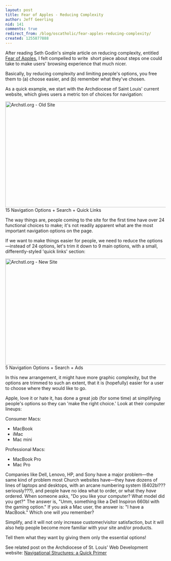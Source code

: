 ```yaml
---
layout: post
title: Fear of Apples - Reducing Complexity
author: Jeff Geerling
nid: 141
comments: true
redirect_from: /blog/oscatholic/fear-apples-reducing-complexity/
created: 1255877888
---
```

<p>After reading Seth Godin&#39;s simple article on reducing complexity, entitled <a href="http://sethgodin.typepad.com/seths_blog/2009/10/fear-of-apples.html">Fear of Apples</a>, I felt compelled to write &nbsp;short piece about steps one could take to make users&#39; browsing experience that much nicer.</p>
<p>Basically, by reducing complexity and limiting people&#39;s options, you free them to (a) choose easier, and (b) remember what they&#39;ve chosen.</p>
<p>As a quick example, we start with the Archdiocese of Saint Louis&#39; current website, which gives users a metric ton of choices for navigation:</p>
<p class="rtecenter"><img alt="Archstl.org - Old Site" height="333" src="/sites/opensourcecatholic.com/files/user-uploads/oscatholic/archstl-old-options.jpg" width="550" /><br />
15 Navigation Options + Search + Quick Links</p>
<p class="rteleft">The way things are, people coming to the site for the first time have over 24 functional choices to make; it&#39;s not readily apparent what are the most important navigation options on the page.</p>
<!--break-->
<p class="rteleft">If we want to make things easier for people, we need to reduce the options&mdash;instead of 24 options, let&#39;s trim it down to 9 main options, with a small, differently-styled &#39;quick links&#39; section:</p>
<p class="rtecenter"><img alt="Archstl.org - New Site" height="334" src="/sites/opensourcecatholic.com/files/user-uploads/oscatholic/archstl-new-options.jpg" width="550" /><br />
5 Navigation Options + Search + Ads</p>
<p class="rteleft">In this new arrangement, it might have more graphic complexity, but the options are trimmed to such an extent, that it is (hopefully) easier for a user to choose where they would like to go.</p>
<p class="rteleft">Apple, love it or hate it, has done a great job (for some time) at simplifying people&#39;s options so they can &#39;make the right choice.&#39; Look at their computer lineups:</p>
<p class="rteleft">Consumer Macs:</p>
<ul>
<li>MacBook</li>
<li>iMac</li>
<li>Mac mini</li>
</ul>
<p class="rteleft">Professional Macs:</p>
<ul>
<li>MacBook Pro</li>
<li>Mac Pro</li>
</ul>
<p class="rteleft">Companies like Dell, Lenovo, HP, and Sony have a major problem&mdash;the same kind of problem most Church websites have&mdash;they have dozens of lines of laptops and desktops, with an arcane numbering system (6402bl??? seriously???), and people have no idea what to order, or what they <em>have</em> ordered. When someone asks, &quot;Do you like your computer? What model did you get?&quot; The answer is, &quot;Umm, something like a Dell Inspiron 660bl with the gaming option.&quot; If you ask a Mac user, the answer is: &quot;I have a MacBook.&quot; Which one will <em>you</em> remember?</p>
<p class="rteleft">Simplify, and it will not only increase customer/visitor satisfaction, but it will also help people become more familiar with your site and/or products.</p>
<p class="rteleft">Tell them what they want by giving them only the essential options!</p>
<p class="rteleft">See related post on the Archdiocese of St. Louis&#39; Web Development website: <a href="http://archstl.org/webdev/imagegallery/navigational-structures-quick-prime">Navigational Structures: a Quick Primer</a></p>
